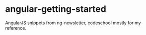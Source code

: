 # angular-getting-started
AngularJS snippets from ng-newsletter, codeschool mostly for my reference.
